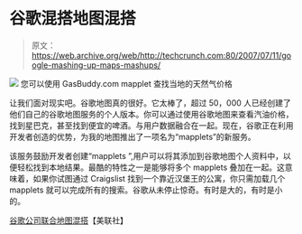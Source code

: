# 谷歌混搭地图混搭

> 原文：<https://web.archive.org/web/http://techcrunch.com:80/2007/07/11/google-mashing-up-maps-mashups/>

![](img/6e31ff74311ee88eabff1591a94481f8.png)
您可以使用 GasBuddy.com mapplet 查找当地的天然气价格

让我们面对现实吧。谷歌地图真的很好。它太棒了，超过 50，000 人已经创建了他们自己的谷歌地图服务的个人版本。你可以通过使用谷歌地图来查看汽油价格，找到星巴克，甚至找到便宜的啤酒。与用户数据融合在一起。现在，谷歌正在利用开发者创造的优势，为我的地图推出了一项名为“mapplets”的新服务。

该服务鼓励开发者创建“mapplets ”,用户可以将其添加到谷歌地图个人资料中，以便轻松找到本地结果。最酷的特性之一是能够将多个 mapplets 叠加在一起。这意味着，如果你试图通过 Craigslist 找到一个靠近汉堡王的公寓，你只需加载几个 mapplets 就可以完成所有的搜索。谷歌从未停止惊奇。有时是大的，有时是小的。

[谷歌公司联合地图混搭](https://web.archive.org/web/20150807001918/http://news.yahoo.com/s/ap/20070711/ap_on_hi_te/google_maps)【美联社】